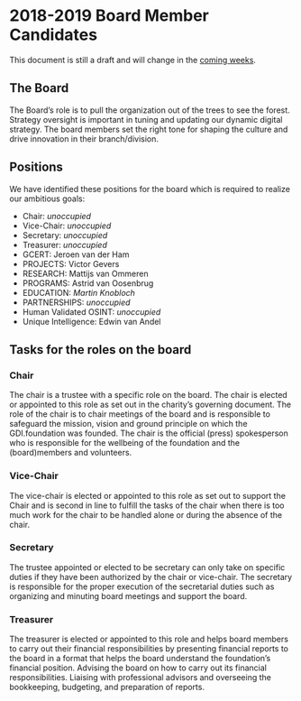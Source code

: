 # 2018-2019 Board Member Candidates

This document is still a draft and will change in the [coming weeks](https://www.timeanddate.com/countdown/generic?iso=20181028T2019&p0=1314&msg=GDI.foundation+is+ready+for+2019&font=sanserif).


<!-- It's the final countdown -->
<p id="counter"></p>

<script>
var countDownDate = new Date("Oct 28, 2019 20:19:00").getTime();
var x = setInterval(function() {
var now = new Date().getTime();
var distance = countDownDate - now;
var days = Math.floor(distance / (1000 * 60 * 60 * 24));
var hours = Math.floor((distance % (1000 * 60 * 60 * 24)) / (1000 * 60 * 60));
var minutes = Math.floor((distance % (1000 * 60 * 60)) / (1000 * 60));
var seconds = Math.floor((distance % (1000 * 60)) / 1000);

document.getElementById("counter").innerHTML = days + "d " + hours + "h "
  + minutes + "m " + seconds + "s ";

  if (distance < 0) {
    clearInterval(x);
    document.getElementById("counter").innerHTML = "";
  }
}, 1000);
</script>


## The Board
The Board’s role is to pull the organization out of the trees to see the forest. Strategy oversight is important in tuning and updating our dynamic digital strategy. The board members set the right tone for shaping the culture and drive innovation in their branch/division.

## Positions
We have identified these positions for the board which is required to realize our ambitious goals:

- Chair: *unoccupied*
- Vice-Chair: *unoccupied*
- Secretary: *unoccupied*
- Treasurer: *unoccupied*
- GCERT: Jeroen van der Ham
- PROJECTS: Victor Gevers
- RESEARCH: Mattijs van Ommeren
- PROGRAMS: Astrid van Oosenbrug
- EDUCATION: *Martin Knobloch*
- PARTNERSHIPS: *unoccupied*
- Human Validated OSINT: *unoccupied*
- Unique Intelligence: Edwin van Andel

## Tasks for the roles on the board

### Chair
The chair is a trustee with a specific role on the board. The chair is elected or appointed to this role as set out in the charity’s governing document. The role of the chair is to chair meetings of the board and is responsible to safeguard the mission, vision and ground principle on which the GDI.foundation was founded. The chair is the official (press) spokesperson who is responsible for the wellbeing of the foundation and the (board)members and volunteers.

### Vice-Chair
The vice-chair is elected or appointed to this role as set out to support the Chair and is second in line to fulfill the tasks of the chair when there is too much work for the chair to be handled alone or during the absence of the chair.

### Secretary
The trustee appointed or elected to be secretary can only take on specific duties if they have been authorized by the chair or vice-chair. The secretary is responsible for the proper execution of the secretarial duties such as organizing and minuting board meetings and support the board.

### Treasurer
The treasurer is elected or appointed to this role and helps board members to carry out their financial responsibilities by presenting financial reports to the board in a format that helps the board understand the foundation’s financial position. Advising the board on how to carry out its financial responsibilities. Liaising with professional advisors and overseeing the bookkeeping, budgeting, and preparation of reports.
